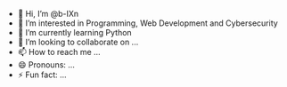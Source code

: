 - 👋 Hi, I’m @b-IXn
- 👀 I’m interested in Programming, Web Development and Cybersecurity
- 🌱 I’m currently learning Python
- 💞️ I’m looking to collaborate on ...
- 📫 How to reach me ...
- 😄 Pronouns: ...
- ⚡ Fun fact: ...

<!---
b-IXn/b-IXn is a ✨ special ✨ repository because its `README.md` (this file) appears on your GitHub profile.
You can click the Preview link to take a look at your changes.
--->
